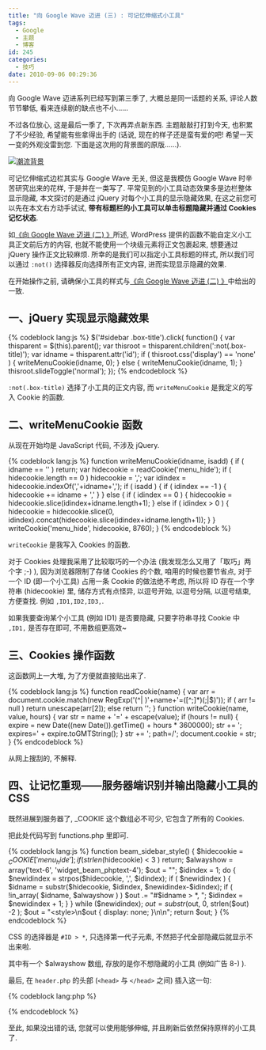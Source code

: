 ```yaml
---
title: "向 Google Wave 迈进 (三) : 可记忆伸缩式小工具"
tags:
  - Google
  - 主题
  - 博客
id: 245
categories:
  - 技巧
date: 2010-09-06 00:29:36
---
```


向 Google Wave 迈进系列已经写到第三季了, 大概总是同一话题的关系, 评论人数节节攀低, 看来连续剧的缺点也不小……

不过各位放心, 这是最后一季了, 下次再弄点新东西. 主题敲敲打打到今天, 也积累了不少经验, 希望能有些拿得出手的 (话说, 现在的样子还是蛮有爱的吧\! 希望一天一变的外观没雷到您. 下面是这次用的背景图的原版……).

[![潮流背景](http://img.beamnote.com/2010/forward-to-the-google-wave-chapter-3.jpg)](http://pic.onebizhi.com/bizhi/2008122817584060977801.jpg)<!-- more -->

可记忆伸缩式边栏其实与 Google Wave 无关, 但这是我模仿 Google Wave 时辛苦研究出来的花样, 于是并在一类写了. 平常见到的小工具动态效果多是边栏整体显示隐藏, 本文探讨的是通过 jQuery 对每个小工具的显示隐藏效果, 在这之前您可以先在本文右方动手试试, **带有标题栏的小工具可以单击标题隐藏并通过 Cookies 记忆状态**.

如[《向 Google Wave 迈进 (二) 》](http://beamnote.com/2010/forward-to-the-google-wave-chapter-2.html)所述, WordPress 提供的函数不能自定义小工具正文前后方的内容, 也就不能使用一个块级元素将正文包裹起来, 想要通过 jQuery 操作正文比较麻烦. 所幸的是我们可以指定小工具标题的样式, 所以我们可以通过 `:not()` 选择器反向选择所有正文内容, 进而实现显示隐藏的效果.

在开始操作之前, 请确保小工具的样式与[《向 Google Wave 迈进 (二) 》](http://beamnote.com/2010/forward-to-the-google-wave-chapter-2.html)中给出的一致.

## 一、jQuery 实现显示隐藏效果

{% codeblock lang:js %}
$('#sidebar .box-title').click( function() {
    var thisparent = $(this).parent();
    var thisroot = thisparent.children(':not(.box-title)');
    var idname = thisparent.attr('id');
    if ( thisroot.css('display') == 'none' ) {
        writeMenuCookie(idname, 0);
    } else {
        writeMenuCookie(idname, 1);
    }
    thisroot.slideToggle('normal');
});
{% endcodeblock %}

`:not(.box-title)` 选择了小工具的正文内容, 而 `writeMenuCookie` 是我定义的写入 Cookie 的函数.

## 二、writeMenuCookie 函数

从现在开始均是 JavaScript 代码, 不涉及 jQuery.

{% codeblock lang:js %}
function writeMenuCookie(idname, isadd) {
    if ( idname == '' ) return;
    var hidecookie = readCookie('menu_hide');
    if ( hidecookie.length == 0 ) hidecookie = ',';
    var idindex = hidecookie.indexOf(','+idname+',');
    if ( isadd ) {
        if ( idindex == -1 ) {
            hidecookie += idname + ','
        }
    } else {
        if ( idindex == 0 ) {
            hidecookie = hidecookie.slice(idindex+idname.length+1);
        } else if ( idindex > 0 ) {
            hidecookie = hidecookie.slice(0, idindex).concat(hidecookie.slice(idindex+idname.length+1));
        }
    }
    writeCookie('menu_hide', hidecookie, 8760);
}
{% endcodeblock %}

`writeCookie` 是我写入 Cookies 的函数.

对于 Cookies 处理我采用了比较取巧的一个办法 (我发现怎么又用了「取巧」两个字 ;-) ), 因为浏览器限制了存储 Cookies 的个数, 咱用的时候也要节省点, 对于一个 ID (即一个小工具) 占用一条 Cookie 的做法绝不考虑, 所以将 ID 存在一个字符串 (hidecookie) 里, 储存方式有点怪异, 以逗号开始, 以逗号分隔, 以逗号结束, 方便查找. 例如 `,ID1,ID2,ID3,`.

如果我要查询某个小工具 (例如 ID1) 是否要隐藏, 只要字符串寻找 Cookie 中 `,ID1,` 是否存在即可, 不用数组更高效~

## 三、Cookies 操作函数

这函数网上一大堆, 为了方便就直接贴出来了.

{% codeblock lang:js %}
function readCookie(name) {
    var arr = document.cookie.match(new RegExp('(^| )'+name+'=([^;]*)(;|$)'));
    if ( arr != null )
        return unescape(arr[2]);
    else
        return '';
}
function writeCookie(name, value, hours) {
    var str = name + '=' + escape(value);
    if (hours != null) {
        expire = new Date((new Date()).getTime() + hours * 3600000);
        str += '; expires=' + expire.toGMTString();
    }
    str += '; path=/';
    document.cookie = str;
}
{% endcodeblock %}

从网上搜刮的, 不解释.

## 四、让记忆重现——服务器端识别并输出隐藏小工具的 CSS

既然进展到服务器了, _COOKIE 这个数组必不可少, 它包含了所有的 Cookies.

把此处代码写到 functions.php 里即可.

{% codeblock lang:js %}
function beam_sidebar_style() {
    $hidecookie = $_COOKIE['menu_hide'];
    if ( strlen($hidecookie) < 3 ) return;
    $alwayshow = array('text-6', 'widget_beam_phptext-4');
    $out = "";
    $idindex = 1;
    do {
        $newidindex = strpos($hidecookie, ',', $idindex);
        if ( $newidindex ) {
            $idname = substr($hidecookie, $idindex, $newidindex-$idindex);
            if ( !in_array( $idname, $alwayshow ) )
                $out .= "#$idname > *, ";
            $idindex = $newidindex + 1;
        }
    } while ($newidindex);
    $out = substr($out, 0, strlen($out) -2 );
    $out = "<style>\n$out { display: none; }\n</style>\n";
    return $out;
}
{% endcodeblock %}

CSS 的选择器是 `#ID > *`, 只选择第一代子元素, 不然把子代全部隐藏后就显示不出来啦.

其中有一个 $alwayshow 数组, 存放的是你不想隐藏的小工具 (例如广告 8-) ).

最后, 在 `header.php` 的头部 (`<head>` 与 `</head>` 之间) 插入这一句:

{% codeblock lang:php %}
<?php print beam_sidebar_style(); ?>
{% endcodeblock %}

至此, 如果没出错的话, 您就可以使用能够伸缩, 并且刷新后依然保持原样的小工具了.
